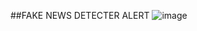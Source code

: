 ##FAKE NEWS DETECTER ALERT
![image](https://github.com/ashfaq-khan14/fake-news-detecter/assets/120010803/45d12dcf-3d1c-4c3c-af2c-0d85b151c14f)

